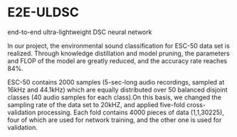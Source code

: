 # E2E-ULDSC
end-to-end ultra-lightweight DSC neural network

In our project, the environmental sound classification for ESC-50 data set is realized. Through knowledge distillation and model pruning, the parameters and FLOP of the model are greatly reduced, and the accuracy rate reaches 84%.

ESC-50 contains 2000 samples (5-sec-long audio recordings, sampled at 16kHz and 44.1kHz) which are equally distributed over 50 balanced disjoint classes (40 audio samples for each class).On this basis, we changed the sampling rate of the data set to 20kHZ, and applied five-fold cross-validation processing. Each fold contains 4000 pieces of data (1,1,30225), four of which are used for network training, and the other one is used for validation.


